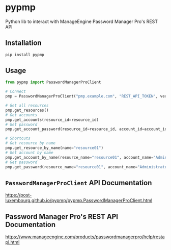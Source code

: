 # pypmp

Python lib to interact with ManageEngine Password Manager Pro's REST API

## Installation

```bash
pip install pypmp
```

## Usage

```python
from pypmp import PasswordManagerProClient

# Connect
pmp = PasswordManagerProClient("pmp.example.com", "REST_API_TOKEN", verify=True)

# Get all resources
pmp.get_resources()
# Get accounts
pmp.get_accounts(resource_id=resource_id)
# Get password
pmp.get_account_password(resource_id=resource_id, account_id=account_id)

# Shortcuts
# Get resource by name
pmp.get_resource_by_name(name="resource01")
# Get account by name
pmp.get_account_by_name(resource_name="resource01", account_name="Administrator")
# Get password
pmp.get_password(resource_name="resource01", account_name="Administrator")
```

## ``PasswordManagerProClient`` API Documentation

https://post-luxembourg.github.io/pypmp/pypmp.PasswordManagerProClient.html

## Password Manager Pro's REST API Documentation

https://www.manageengine.com/products/passwordmanagerpro/help/restapi.html
